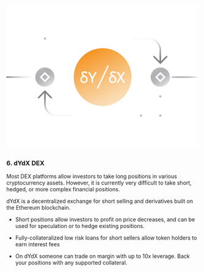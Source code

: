 ![](../images/dydx-Main-l.png)

### 6. dYdX DEX

Most DEX platforms allow investors to take long positions in various cryptocurrency assets. However, it is currently very difficult to take short, hedged, or more complex financial positions.

dYdX is a decentralized exchange for short selling and derivatives built on the Ethereum blockchain.

- Short positions allow investors to profit on price decreases, and can be used for speculation or to hedge existing positions.

- Fully-collateralized low risk loans for short sellers allow token holders to earn interest fees

- On dYdX someone can trade on margin with up to 10x leverage. Back your positions with any supported collateral.
